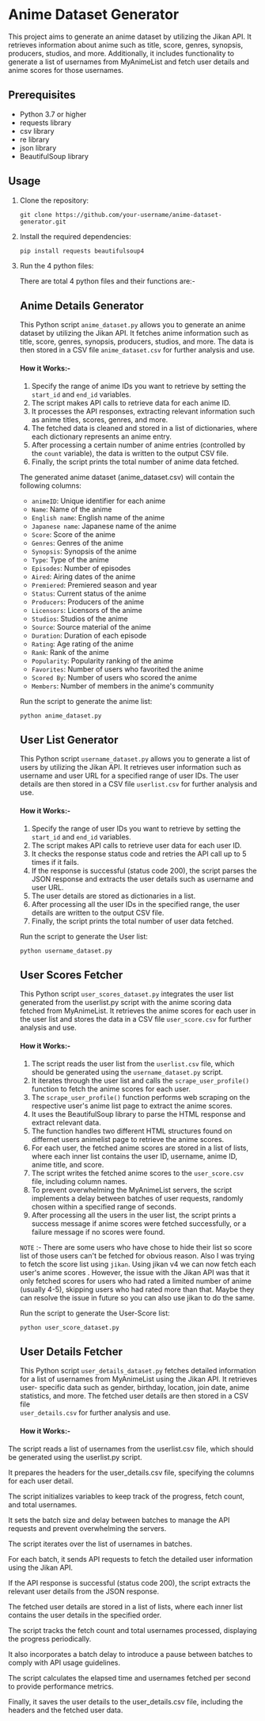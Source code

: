 # Anime Dataset Generator

This project aims to generate an anime dataset by utilizing the Jikan API. It retrieves information about anime such as title, score, genres, synopsis, producers, studios, and more. Additionally, it includes functionality to generate a list of usernames from MyAnimeList and fetch user details and anime scores for those usernames.

## Prerequisites

- Python 3.7 or higher
- requests library
- csv library
- re library
- json library
- BeautifulSoup library

## Usage

1. Clone the repository:

   ```
   git clone https://github.com/your-username/anime-dataset-generator.git
   ```
2. Install the required dependencies:
   
   ```
   pip install requests beautifulsoup4 
   ```
3. Run the 4 python files:
   
   There are total 4 python files and their functions are:-

   ## Anime Details Generator

     This Python script `anime_dataset.py` allows you to generate an anime dataset by utilizing the Jikan API. It fetches anime information such as title, score, 
     genres, synopsis, producers, studios, and more. The data is then stored in a CSV file `anime_dataset.csv` for further analysis and use.

     #### How it Works:-

     1. Specify the range of anime IDs you want to retrieve by setting the `start_id` and `end_id` variables.
     2. The script makes API calls to retrieve data for each anime ID.
     3. It processes the API responses, extracting relevant information such as anime titles, scores, genres, and more.
     4. The fetched data is cleaned and stored in a list of dictionaries, where each dictionary represents an anime entry.
     5. After processing a certain number of anime entries (controlled by the `count` variable), the data is written to the output CSV file.
     6. Finally, the script prints the total number of anime data fetched.

     The generated anime dataset (anime_dataset.csv) will contain the following columns:
     - `animeID`: Unique identifier for each anime
     - `Name`: Name of the anime
     - `English name`: English name of the anime
     - `Japanese name`: Japanese name of the anime
     - `Score`: Score of the anime
     - `Genres`: Genres of the anime
     - `Synopsis`: Synopsis of the anime
     - `Type`: Type of the anime
     - `Episodes`: Number of episodes
     - `Aired`: Airing dates of the anime
     - `Premiered`: Premiered season and year
     - `Status`: Current status of the anime
     - `Producers`: Producers of the anime
     - `Licensors`: Licensors of the anime
     - `Studios`: Studios of the anime
     - `Source`: Source material of the anime
     - `Duration`: Duration of each episode
     - `Rating`: Age rating of the anime
     - `Rank`: Rank of the anime
     - `Popularity`: Popularity ranking of the anime
     - `Favorites`: Number of users who favorited the anime
     - `Scored By`: Number of users who scored the anime
     - `Members`: Number of members in the anime's community

     Run the script to generate the anime list:
      ```
      python anime_dataset.py
      ```
     
   ## User List Generator

     This Python script `username_dataset.py` allows you to generate a list of users by utilizing the Jikan API. It retrieves user information such as username and 
     user URL for a specified range of user IDs. The user details are then stored in a CSV file `userlist.csv` for further analysis and use.

      #### How it Works:-

      1. Specify the range of user IDs you want to retrieve by setting the `start_id` and `end_id` variables.
      2. The script makes API calls to retrieve user data for each user ID.
      3. It checks the response status code and retries the API call up to 5 times if it fails.
      4. If the response is successful (status code 200), the script parses the JSON response and extracts the user details such as username and user URL.
      5. The user details are stored as dictionaries in a list.
      6. After processing all the user IDs in the specified range, the user details are written to the output CSV file.
      7. Finally, the script prints the total number of user data fetched.

      Run the script to generate the User list:
      ```
      python username_dataset.py
      ```

   ## User Scores Fetcher

      This Python script `user_scores_dataset.py` integrates the user list generated from the userlist.py script with the anime scoring data fetched from MyAnimeList.       It retrieves the anime scores for each user in the user list and stores the data in a CSV file `user_score.csv` for further analysis and use.

      #### How it Works:-

      1. The script reads the user list from the `userlist.csv` file, which should be generated using the `username_dataset.py` script.
      2. It iterates through the user list and calls the `scrape_user_profile()` function to fetch the anime scores for each user.
      3. The `scrape_user_profile()` function performs web scraping on the respective user's anime list page to extract the anime scores.
      4. It uses the BeautifulSoup library to parse the HTML response and extract relevant data.
      5. The function handles two different HTML structures found on differnet users animelist page to retrieve the anime scores.
      6. For each user, the fetched anime scores are stored in a list of lists, where each inner list contains the user ID, username, anime ID, anime title, and score.
      7. The script writes the fetched anime scores to the `user_score.csv` file, including column names.
      8. To prevent overwhelming the MyAnimeList servers, the script implements a delay between batches of user requests, randomly chosen within a specified range of           seconds.
      9. After processing all the users in the user list, the script prints a success message if anime scores were fetched successfully, or a failure message if no             scores were found.
   
      `NOTE` :- There are some users who have chose to hide their list so score list of those users can't be fetched for obvious reason.
      Also I was trying to fetch the score list using `jikan`. Using jikan v4 we can now fetch each user's anime scores . However, the issue with the Jikan API was          that it only fetched scores for users who had rated a limited number of anime (usually 4-5), skipping users who had rated more than that. Maybe they can resolve 
      the issue in future so you can also use jikan to do the same.

      Run the script to generate the User-Score list:
      ```
      python user_score_dataset.py
      ```

   ## User Details Fetcher
   
      This Python script `user_details_dataset.py` fetches detailed information for a list of usernames from MyAnimeList using the Jikan API. It retrieves user- 
      specific data such as gender, birthday, location, join date, anime statistics, and more. The fetched user details are then stored in a CSV file                
      `user_details.csv` for further analysis and use.

      #### How it Works:-
The script reads a list of usernames from the userlist.csv file, which should be generated using the userlist.py script.

It prepares the headers for the user_details.csv file, specifying the columns for each user detail.

The script initializes variables to keep track of the progress, fetch count, and total usernames.

It sets the batch size and delay between batches to manage the API requests and prevent overwhelming the servers.

The script iterates over the list of usernames in batches.

For each batch, it sends API requests to fetch the detailed user information using the Jikan API.

If the API response is successful (status code 200), the script extracts the relevant user details from the JSON response.

The fetched user details are stored in a list of lists, where each inner list contains the user details in the specified order.

The script tracks the fetch count and total usernames processed, displaying the progress periodically.

It also incorporates a batch delay to introduce a pause between batches to comply with API usage guidelines.

The script calculates the elapsed time and usernames fetched per second to provide performance metrics.

Finally, it saves the user details to the user_details.csv file, including the headers and the fetched user data.


   
